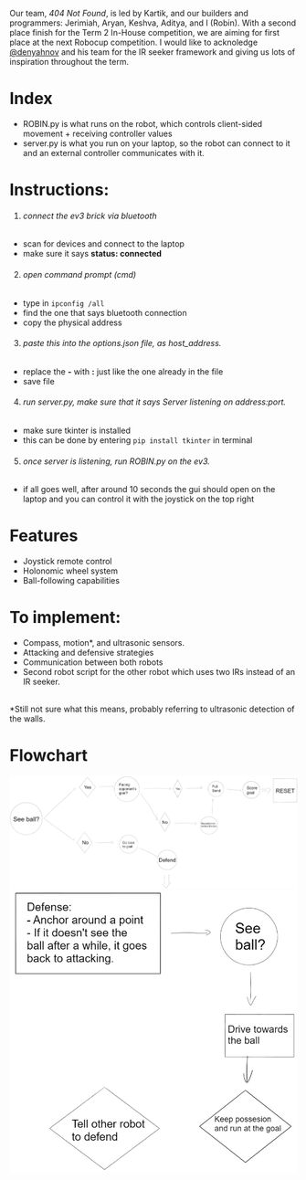 Our team, *404 Not Found*, is led by Kartik, and our builders and programmers: Jerimiah, Aryan, Keshva, Aditya, and I (Robin). With a second place finish for the Term 2 In-House competition, we are aiming for first place at the next Robocup competition. I would like to acknoledge [@denyahnov](https://github.com/denyahnov) and his team for the IR seeker framework and giving us lots of inspiration throughout the term.

# Index
  * ROBIN.py is what runs on the robot, which controls client-sided movement + receiving controller values
  * server.py is what you run on your laptop, so the robot can connect to it and an external controller communicates with it.

# Instructions:
1. <h6>connect the ev3 brick via bluetooth</h6>
  * scan for devices and connect to the laptop
  * make sure it says **status: connected**
2. <h6>open command prompt (cmd)</h6>
  * type in `ipconfig /all`
  * find the one that says bluetooth connection
  * copy the physical address
3. <h6>paste this into the options.json file, as host_address.</h6>
  * replace the **-** with **:** just like the one already in the file
  * save file
4. <h6>run server.py, make sure that it says Server listening on address:port.</h6>
  * make sure tkinter is installed
  * this can be done by entering `pip install tkinter` in terminal
5. <h6>once server is listening, run ROBIN.py on the ev3.</h6>
  * if all goes well, after around 10 seconds the gui should open on the laptop and you can control it with the joystick on the top right

# Features
- Joystick remote control
- Holonomic wheel system
- Ball-following capabilities

# To implement:
- Compass, motion*, and ultrasonic sensors.
- Attacking and defensive strategies
- Communication between both robots
- Second robot script for the other robot which uses two IRs instead of an IR seeker.<br>
<br>
*Still not sure what this means, probably referring to ultrasonic detection of the walls.

# Flowchart
![Flowchart](/assets/img1.png?raw=true "Flowchart")
![Defense](/assets/img2.png?raw=true "Defense")